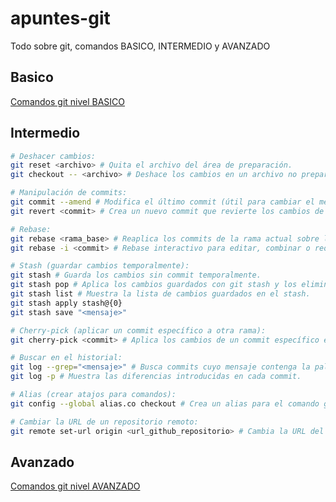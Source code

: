 # apuntes-git
Todo sobre git, comandos BASICO, INTERMEDIO y AVANZADO


## Basico

[Comandos git nivel BASICO](https://github.com/alexchristianqr/apuntes-git/blob/main/README.md)

## Intermedio
```bash
# Deshacer cambios:
git reset <archivo> # Quita el archivo del área de preparación.
git checkout -- <archivo> # Deshace los cambios en un archivo no preparado.
```
```bash
# Manipulación de commits:
git commit --amend # Modifica el último commit (útil para cambiar el mensaje del commit o agregar archivos omitidos).
git revert <commit> # Crea un nuevo commit que revierte los cambios de un commit anterior.
```
```bash
# Rebase:
git rebase <rama_base> # Reaplica los commits de la rama actual sobre la rama base especificada.
git rebase -i <commit> # Rebase interactivo para editar, combinar o reordenar commits.
```
```bash
# Stash (guardar cambios temporalmente):
git stash # Guarda los cambios sin commit temporalmente.
git stash pop # Aplica los cambios guardados con git stash y los elimina de la lista de stash.
git stash list # Muestra la lista de cambios guardados en el stash.
git stash apply stash@{0}
git stash save "<mensaje>"
```
```bash
# Cherry-pick (aplicar un commit específico a otra rama):
git cherry-pick <commit> # Aplica los cambios de un commit específico en la rama actual.
```
```bash
# Buscar en el historial:
git log --grep="<mensaje>" # Busca commits cuyo mensaje contenga la palabra especificada.
git log -p # Muestra las diferencias introducidas en cada commit.
```
```bash
# Alias (crear atajos para comandos):
git config --global alias.co checkout # Crea un alias para el comando git checkout.
```
```bash
# Cambiar la URL de un repositorio remoto:
git remote set-url origin <url_github_repositorio> # Cambia la URL del repositorio remoto.
```

## Avanzado

[Comandos git nivel AVANZADO](https://github.com/alexchristianqr/apuntes-git/blob/main/README-avanzado.md)